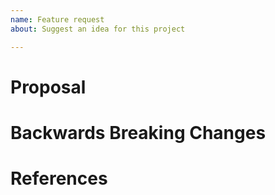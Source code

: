 ```yaml
---
name: Feature request
about: Suggest an idea for this project

---
```


# Proposal                                                                                                              
                                                                                                                        
# Backwards Breaking Changes                                                                                            
                                                                                                                        
# References
